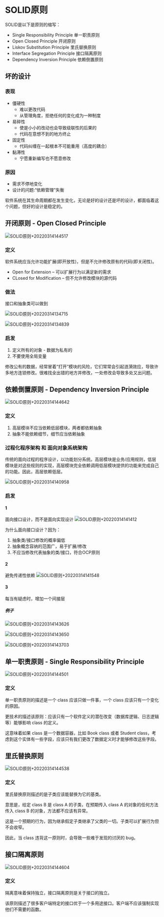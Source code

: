 # SOLID原则

SOLID是以下是原则的缩写：
* Single Responsibility Principle 单一职责原则
* Open Closed Principle 开闭原则
* Liskov Substitution Principle 里氏替换原则
* Interface Segregation Principle 接口隔离原则
* Dependency Inversion Principle 依赖倒置原则



## 坏的设计

### 表现
* 僵硬性
  * 难以更改代码
  * 从管理角度，拒绝任何的变化成为一种制度
* 易碎性
  * 使是小小的改动也会导致级联性的后果的
  * 代码在意想不到的地方终止
* 固定性
  * 代码纠缠在一起根本不可能重用（高度的耦合）
* 黏滞性
  * 宁愿重新编写也不愿意修改

### 原因
* 需求不停地变化
* 设计的问题:“依赖管理”失衡

软件系统在其生命周期都在发生变化，无论是好的设计还是坏的设计，都面临着这个问题，但好的设计是稳定的。



## 开闭原则 - Open Closed Principle
![SOLID原则+20220314144517](https://raw.githubusercontent.com/loli0con/picgo/master/images/SOLID%E5%8E%9F%E5%88%99%2B20220314144517.png%2B2022-03-14-14-45-17)

### 定义
软件系统应当允许功能扩展(即开放性)，但是不允许修改原有的代码(即关闭性)。

* Open for Extension – 可以扩展行为以满足新的需求
* CLosed for Modification – 但不允许修改模块的源代码

### 做法
接口和抽象类可以做到

![SOLID原则+20220314134715](https://raw.githubusercontent.com/loli0con/picgo/master/images/SOLID%E5%8E%9F%E5%88%99%2B20220314134715.png%2B2022-03-14-13-47-21)

![SOLID原则+20220314134839](https://raw.githubusercontent.com/loli0con/picgo/master/images/SOLID%E5%8E%9F%E5%88%99%2B20220314134839.png%2B2022-03-14-13-48-41)

### 启发
1. 定义所有的对象 - 数据为私有的
2. 不要使用全局变量 

修改公有的数据，经常冒着“打开”模块的风险，它们常常会引起涟漪效应，导致许多地方连锁修改。很难找全出错的地方并修改，一处修改会导致多处又出问题。



## 依赖倒置原则 - Dependency Inversion Principle
![SOLID原则+20220314144642](https://raw.githubusercontent.com/loli0con/picgo/master/images/SOLID%E5%8E%9F%E5%88%99%2B20220314144642.png%2B2022-03-14-14-46-43)

### 定义
1. 高层模块不应当依赖低层模块，两者都依赖抽象
2. 抽象不能依赖细节，细节应当依赖抽象

### 过程化程序架构 和 面向对象系统架构
传统的面向过程的程序设计，以功能划分系统。高层模块是业务/应用规则，低层模块是对这些规则的实现，高层模块完全依赖调用低层模块提供的功能来完成自己的功能。因此，高层依赖低层。

![SOLID原则+20220314140958](https://raw.githubusercontent.com/loli0con/picgo/master/images/SOLID%E5%8E%9F%E5%88%99%2B20220314140958.png%2B2022-03-14-14-10-00)

### 启发

#### 1
面向接口设计，而不是面向实现设计
![SOLID原则+20220314141412](https://raw.githubusercontent.com/loli0con/picgo/master/images/SOLID%E5%8E%9F%E5%88%99%2B20220314141412.png%2B2022-03-14-14-14-17)

为什么面向接口设计？因为：
1. 抽象类/接口修改的概率偏低
2. 抽象概念容纳的范围广，易于扩展/修改
3. 不应当修改代表抽象的类/接口，符合OCP原则

#### 2
避免传递性依赖
![SOLID原则+20220314141548](https://raw.githubusercontent.com/loli0con/picgo/master/images/SOLID%E5%8E%9F%E5%88%99%2B20220314141548.png%2B2022-03-14-14-15-54)

#### 3
每当有疑虑时，增加一个间接层

##### 例子
![SOLID原则+20220314143626](https://raw.githubusercontent.com/loli0con/picgo/master/images/SOLID%E5%8E%9F%E5%88%99%2B20220314143626.png%2B2022-03-14-14-36-27)

![SOLID原则+20220314143650](https://raw.githubusercontent.com/loli0con/picgo/master/images/SOLID%E5%8E%9F%E5%88%99%2B20220314143650.png%2B2022-03-14-14-36-53)

![SOLID原则+20220314143703](https://raw.githubusercontent.com/loli0con/picgo/master/images/SOLID%E5%8E%9F%E5%88%99%2B20220314143703.png%2B2022-03-14-14-37-04)



## 单一职责原则 - Single Responsibility Principle
![SOLID原则+20220314144501](https://raw.githubusercontent.com/loli0con/picgo/master/images/SOLID%E5%8E%9F%E5%88%99%2B20220314144501.png%2B2022-03-14-14-45-01)

### 定义
单一职责原则的描述是一个 class 应该只做一件事，一个 class 应该只有一个变化的原因。

更技术的描述该原则：应该只有一个软件定义的潜在改变（数据库逻辑、日志逻辑等）能够影响 class 的定义。

这意味着如果 class 是一个数据容器，比如 Book class 或者 Student class，考虑到这个实体有一些字段，应该只有我们更改了数据定义时才能够修改这些字段。



## 里氏替换原则
![SOLID原则+20220314144538](https://raw.githubusercontent.com/loli0con/picgo/master/images/SOLID%E5%8E%9F%E5%88%99%2B20220314144538.png%2B2022-03-14-14-45-39)

### 定义
里氏替换原则描述的是子类应该能替换为它的基类。

意思是，给定 class B 是 class A 的子类，在预期传入 class A 的对象的任何方法传入 class B 的对象，方法都不应该有异常。

这是一个预期的行为，因为继承假定子类继承了父类的一切。子类可以扩展行为但不会收窄。

因此，当 class 违背这一原则时，会导致一些难于发现的讨厌的 bug。



## 接口隔离原则
![SOLID原则+20220314144604](https://raw.githubusercontent.com/loli0con/picgo/master/images/SOLID%E5%8E%9F%E5%88%99%2B20220314144604.png%2B2022-03-14-14-46-05)

### 定义
隔离意味着保持独立，接口隔离原则是关于接口的独立。

该原则描述了很多客户端特定的接口优于一个多用途接口。客户端不应该强制实现他们不需要的函数。